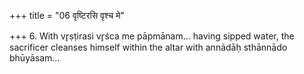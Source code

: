 +++
title = "06 वृष्टिरसि वृश्च मे"

+++
6. With vr̥ṣṭirasi vr̥śca me pāpmānam... having sipped water, the sacrificer cleanses himself within the altar with annādāḥ sthānnādo bhūyāsam...
